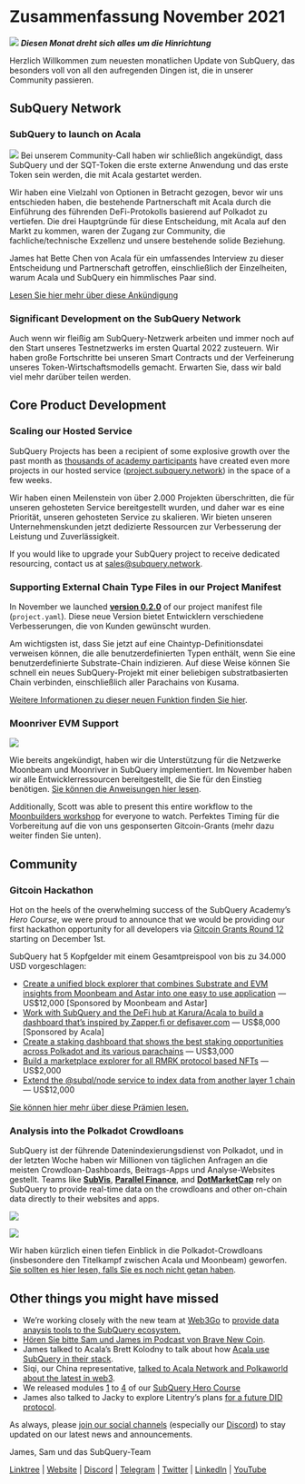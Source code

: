 # Zusammenfassung November 2021

![](https://miro.medium.com/max/1400/1*qzKzZnWY2ao3tiffwwugXQ.png) **_Diesen Monat dreht sich alles um die Hinrichtung_**

Herzlich Willkommen zum neuesten monatlichen Update von SubQuery, das besonders voll von all den aufregenden Dingen ist, die in unserer Community passieren.

## SubQuery Network

### SubQuery to launch on Acala

![](https://miro.medium.com/max/600/0*SJ1TWt1sGwUWqvuI.gif) Bei unserem Community-Call haben wir schließlich angekündigt, dass SubQuery und der SQT-Token die erste externe Anwendung und das erste Token sein werden, die mit Acala gestartet werden.

Wir haben eine Vielzahl von Optionen in Betracht gezogen, bevor wir uns entschieden haben, die bestehende Partnerschaft mit Acala durch die Einführung des führenden DeFi-Protokolls basierend auf Polkadot zu vertiefen. Die drei Hauptgründe für diese Entscheidung, mit Acala auf den Markt zu kommen, waren der Zugang zur Community, die fachliche/technische Exzellenz und unsere bestehende solide Beziehung.

James hat Bette Chen von Acala für ein umfassendes Interview zu dieser Entscheidung und Partnerschaft getroffen, einschließlich der Einzelheiten, warum Acala und SubQuery ein himmlisches Paar sind.

[Lesen Sie hier mehr über diese Ankündigung](https://blog.subquery.network/blogs/20211125-subquery-network-acala.html)

### Significant Development on the SubQuery Network

Auch wenn wir fleißig am SubQuery-Netzwerk arbeiten und immer noch auf den Start unseres Testnetzwerks im ersten Quartal 2022 zusteuern. Wir haben große Fortschritte bei unseren Smart Contracts und der Verfeinerung unseres Token-Wirtschaftsmodells gemacht. Erwarten Sie, dass wir bald viel mehr darüber teilen werden.

## Core Product Development

### Scaling our Hosted Service

SubQuery Projects has been a recipient of some explosive growth over the past month as [thousands of academy participants](https://blog.subquery.network/blogs/20211018-subquery-launches-the-subquery-academy.html) have created even more projects in our hosted service ([project.subquery.network](https://project.subquery.network/)) in the space of a few weeks.

Wir haben einen Meilenstein von über 2.000 Projekten überschritten, die für unseren gehosteten Service bereitgestellt wurden, und daher war es eine Priorität, unseren gehosteten Service zu skalieren. Wir bieten unseren Unternehmenskunden jetzt dedizierte Ressourcen zur Verbesserung der Leistung und Zuverlässigkeit.

If you would like to upgrade your SubQuery project to receive dedicated resourcing, contact us at [sales@subquery.network](mailto:sales@subquery.network).

### Supporting External Chain Type Files in our Project Manifest

In November we launched [**version 0.2.0**](https://doc.subquery.network/create/manifest/) of our project manifest file (`project.yaml`). Diese neue Version bietet Entwicklern verschiedene Verbesserungen, die von Kunden gewünscht wurden.

Am wichtigsten ist, dass Sie jetzt auf eine Chaintyp-Definitionsdatei verweisen können, die alle benutzerdefinierten Typen enthält, wenn Sie eine benutzerdefinierte Substrate-Chain indizieren. Auf diese Weise können Sie schnell ein neues SubQuery-Projekt mit einer beliebigen substratbasierten Chain verbinden, einschließlich aller Parachains von Kusama.

[Weitere Informationen zu dieser neuen Funktion finden Sie hier](https://blog.subquery.network/blogs/20211105-november-technical-update.html#support-for-external-chain-type-files-in-project-manifest).

### Moonriver EVM Support

![](https://miro.medium.com/max/600/0*B27QVtvcR6nXA9ff.gif)

Wie bereits angekündigt, haben wir die Unterstützung für die Netzwerke Moonbeam und Moonriver in SubQuery implementiert. Im November haben wir alle Entwicklerressourcen bereitgestellt, die Sie für den Einstieg benötigen. [Sie können die Anweisungen hier lesen](https://blog.subquery.network/blogs/20211105-november-technical-update.html#moonbeam-evm-support).

Additionally, Scott was able to present this entire workflow to the [Moonbuilders workshop](https://www.crowdcast.io/e/moonbuilders-ws/10) for everyone to watch. Perfektes Timing für die Vorbereitung auf die von uns gesponserten Gitcoin-Grants (mehr dazu weiter finden Sie unten).

## Community

### Gitcoin Hackathon

Hot on the heels of the overwhelming success of the SubQuery Academy’s _Hero Course_, we were proud to announce that we would be providing our first hackathon opportunity for all developers via [Gitcoin Grants Round 12](https://gitcoin.co/hackathon/gr12/?org=subquery) starting on December 1st.

SubQuery hat 5 Kopfgelder mit einem Gesamtpreispool von bis zu 34.000 USD vorgeschlagen:

- [Create a unified block explorer that combines Substrate and EVM insights from Moonbeam and Astar into one easy to use application](https://gitcoin.co/issue/subquery/grants/1) — US$12,000 [Sponsored by Moonbeam and Astar]
- [Work with SubQuery and the DeFi hub at Karura/Acala to build a dashboard that’s inspired by Zapper.fi or defisaver.com](https://gitcoin.co/issue/subquery/grants/2) — US$8,000 [Sponsored by Acala]
- [Create a staking dashboard that shows the best staking opportunities across Polkadot and its various parachains](https://gitcoin.co/issue/subquery/grants/3) — US$3,000
- [Build a marketplace explorer for all RMRK protocol based NFTs](https://gitcoin.co/issue/subquery/grants/4) — US$2,000
- [Extend the @subql/node service to index data from another layer 1 chain](https://gitcoin.co/issue/subquery/grants/5) — US$12,000

[Sie können hier mehr über diese Prämien lesen.](https://blog.subquery.network/blogs/20211120-gitcoin12-hackathon.html)

### Analysis into the Polkadot Crowdloans

SubQuery ist der führende Datenindexierungsdienst von Polkadot, und in der letzten Woche haben wir Millionen von täglichen Anfragen an die meisten Crowdloan-Dashboards, Beitrags-Apps und Analyse-Websites gestellt. Teams like [**SubVis**](https://www.subvis.io/), [**Parallel Finance**](https://parallel.fi/), and [**DotMarketCap**](https://dotmarketcap.com/) rely on SubQuery to provide real-time data on the crowdloans and other on-chain data directly to their websites and apps.

![](https://miro.medium.com/max/60/0*HfsoOwpat76ip6Jg?q=20)

![](https://miro.medium.com/max/700/0*HfsoOwpat76ip6Jg)

Wir haben kürzlich einen tiefen Einblick in die Polkadot-Crowdloans (insbesondere den Titelkampf zwischen Acala und Moonbeam) geworfen. [Sie sollten es hier lesen, falls Sie es noch nicht getan haben](https://blog.subquery.network/blogs/20211124-polkadot-crowdloans.html).

## Other things you might have missed

- We’re working closely with the new team at [Web3Go](https://www.web3go.xyz/) to [provide data anaysis tools to the SubQuery ecosystem.](https://blog.subquery.network/customer_announcements/20211110-web3go.html)
- [Hören Sie bitte Sam und James im Podcast von Brave New Coin](https://bravenewcoin.com/insights/podcasts/subquery-connecting-the-dots-on-polkadot).
- James talked to Acala’s Brett Kolodny to talk about how [Acala use SubQuery in their stack](https://www.youtube.com/watch?v=Wbxwj8K67Lw).
- Siqi, our China representative, [talked to Acala Network and Polkaworld about the latest in web3](https://www.huoxing24.com/live/24313016).
- We released modules [1](https://doc.subquery.network/academy/herocourse/module1/) to [4](https://doc.subquery.network/academy/herocourse/module4/) of our [SubQuery Hero Course](https://blog.subquery.network/blogs/20211018-subquery-launches-the-subquery-academy.html)
- James also talked to Jacky to explore Litentry’s plans [for a future DID protocol](https://www.youtube.com/watch?v=Rqlpo9QIVyk).

As always, please [join our social channels](https://linktr.ee/subquerynetwork) (especially our [Discord](https://discord.com/invite/subquery)) to stay updated on our latest news and announcements.

James, Sam und das SubQuery-Team

[Linktree](https://linktr.ee/subquerynetwork) | [Website](https://subquery.network/) | [Discord](https://discord.com/invite/78zg8aBSMG) | [Telegram](https://t.me/subquerynetwork) | [Twitter](https://twitter.com/subquerynetwork) | [LinkedIn](https://www.linkedin.com/company/subquery) | [YouTube](https://www.youtube.com/channel/UCi1a6NUUjegcLHDFLr7CqLw)
